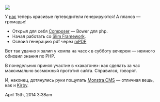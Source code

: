 ![](./_resources/82772439279.png)

У [нас](http://hapahulu.ru) теперь красивые путеводители генерируются! А
планов — громадье!

-   Открыл для себя [Composer](https://getcomposer.org/) — Bower для
    php.
-   Начал работать со [Slim
    Framework](denied:%C2%ABhttp:/www.slimframework.com%22).
-   Освоил генерацию pdf через [mPDF](http://www.mpdf1.com/)

Вот так удачно я залип у компа на часок в субботу вечером — немного
обновил знания по PHP.

В понедельник принял участие в «хакатоне»: как сделать за час
максимально возможный прототип сайта. Справился, говорят.

И, наконец, дотянулись руки пощупать [Monstra CMS](http://monstra.org) —
отличная вещь, как и [Kirby](http://getkirby.com).

<span id="timestamp"> April 15th, 2014 3:38am </span>
